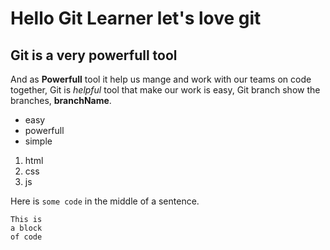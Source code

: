 # Hello Git Learner let's love git

## Git is a very powerfull tool

And as **Powerfull** tool it help us mange and work with our teams on code together,
Git is  *helpful* tool that make our work is easy,
Git branch show the branches,
**branchName**.

- easy
- powerfull
- simple

1. html
2. css
3. js

Here is `some code` in the middle of a sentence.

```
This is
a block
of code
```

